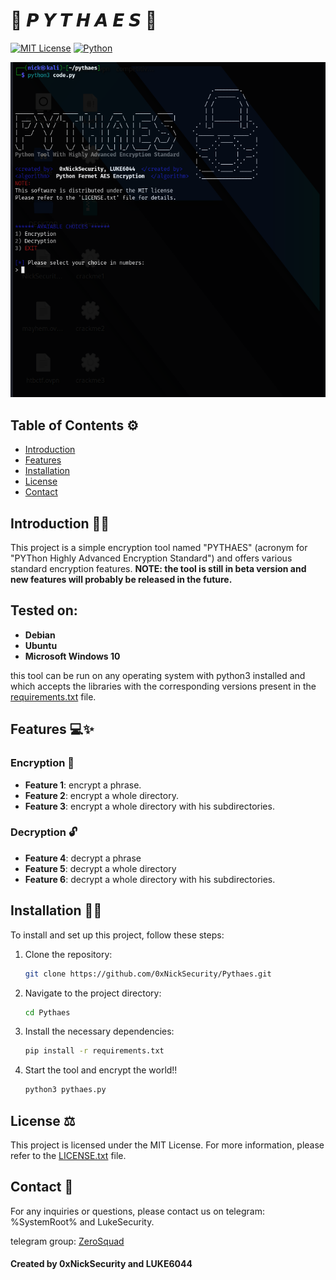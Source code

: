# 🥇 𝙋 𝙔 𝙏 𝙃 𝘼 𝙀 𝙎 🥇

[![MIT License](https://img.shields.io/badge/License-MIT-blue.svg)](LICENSE.txt) [![Python](https://img.shields.io/badge/Python-3.9-blue.svg)](https://www.python.org/downloads/release/python-390/)


![Example Image](images/pythaes.png)


## Table of Contents ⚙

- [Introduction](#introduction)
- [Features](#features)
- [Installation](#installation)
- [License](#license)
- [Contact](#contact)

## Introduction 🌠🌠

This project is a simple encryption tool named "PYTHAES" (acronym for "PYThon Highly Advanced Encryption Standard") and offers various standard encryption features.
**NOTE: the tool is still in beta version and new features will probably be released in the future.**

## Tested on:
- **Debian**
- **Ubuntu**
- **Microsoft Windows 10**

this tool can be run on any operating system with python3 installed and which accepts the libraries with the corresponding versions present in the [requirements.txt](requirements.txt) file.

## Features 💻✨

### Encryption 🔐
- **Feature 1**: encrypt a phrase.
- **Feature 2**: encrypt a whole directory.
- **Feature 3**: encrypt a whole directory with his subdirectories.

### Decryption 🔓
- **Feature 4**: decrypt a phrase
- **Feature 5**: decrypt a whole directory
- **Feature 6**: decrypt a whole directory with his subdirectories.

## Installation 🚀🚀

To install and set up this project, follow these steps:

1. Clone the repository:
    ```sh
    git clone https://github.com/0xNickSecurity/Pythaes.git
    ```
2. Navigate to the project directory:
    ```sh
    cd Pythaes
    ```
3. Install the necessary dependencies:
    ```sh
    pip install -r requirements.txt
    ```
4. Start the tool and encrypt the world!!
    ```sh
    python3 pythaes.py
    ```
    
## License ⚖️

This project is licensed under the MIT License. For more information, please refer to the [LICENSE.txt](LICENSE.txt) file.

## Contact 📱

For any inquiries or questions, please contact us on telegram: %SystemRoot% and LukeSecurity.

telegram group: [ZeroSquad](https://t.me/+nFBMi1IISikzMGZk)

#### Created by 0xNickSecurity and LUKE6044 
